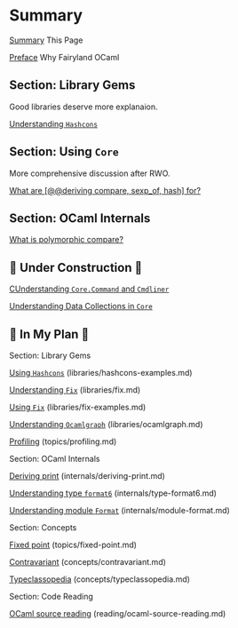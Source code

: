 # Summary

[Summary](SUMMARY.md) This Page

[Preface](preface.md) Why Fairyland OCaml

## Section: Library Gems

Good libraries deserve more explanaion.

[Understanding `Hashcons`](libraries/hashcons.md)

## Section: Using `Core`

More comprehensive discussion after RWO.

[What are [@@deriving compare, sexp_of, hash] for?](core/container-elements.md)

## Section: OCaml Internals

[What is polymorphic compare?](internals/polymorphic-compare.md)


## 🚧 **Under Construction** 🚧

[CUnderstanding `Core.Command` and `Cmdliner`](libraries/argparse.md)

[Understanding Data Collections in `Core`](core/maps-and-hashtables.md)

## 📝 **In My Plan** 📝

Section: Library Gems

[Using `Hashcons`]() (libraries/hashcons-examples.md)

[Understanding `Fix`]() (libraries/fix.md)

[Using `Fix`]() (libraries/fix-examples.md)

[Understanding `Ocamlgraph`]() (libraries/ocamlgraph.md)

[Profiling]() (topics/profiling.md)


Section: OCaml Internals

[Deriving print]() (internals/deriving-print.md)

[Understanding type `format6`]() (internals/type-format6.md)

[Understanding module `Format`]() (internals/module-format.md)


Section: Concepts

[Fixed point]() (topics/fixed-point.md)

[Contravariant]() (concepts/contravariant.md)

[Typeclassopedia]() (concepts/typeclassopedia.md)

Section: Code Reading

[OCaml source reading]() (reading/ocaml-source-reading.md)
<!-- - https://discuss.ocaml.org/t/readable-ml-ocaml-sml-etc-compilers/13318 -->